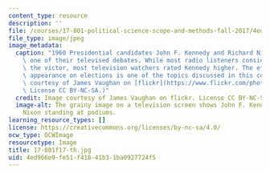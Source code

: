 ```yaml
---
content_type: resource
description: ''
file: /courses/17-801-political-science-scope-and-methods-fall-2017/4ed966e9fe51f41841b31ba0927724f5_17-801f17-th.jpg
file_type: image/jpeg
image_metadata:
  caption: "1960 Presidential candidates John F. Kennedy and Richard Nixon during\
    \ one of their televised debates. While most radio listeners considered Nixon\
    \ the victor, most television watchers rated Kennedy higher. The effects of candidate\
    \ appearance on elections is one of the topics discussed in this course.\_(Image\
    \ courtesy of James Vaughan on [flickr](https://www.flickr.com/photos/x-ray_delta_one/25557926564/in/photolist-C6tmjE-EWt49h-53LWFR-eZhEN4-ancRWe-4GuFsu-6qaXiw-BtDdMg-6vEtyV-9ZpvAc-6q6S78-9x1GaZ-bmYQWw-TzFn6j-pc2hWd-6m15sx-oVbHGZ-4GqzcM-4GqyBg-4GuG4Y-4GuHdQ-4GqzRc-4GuHN1-6hxVmX-4Ed7oo-bVm9LR-6q6R8H-u4QfSd-4yJK1-f7yr9X-4GuGCC-7LCivp-d15QKJ-6vEtyM-GAtr6-6vEtyR-eQAKP-p47T2q-8KkMqe-8KkM1p-ApUqz-vVSxf5-ptw1W8-bzTFaH-8KkMeD-8KkM8k).\
    \ License CC BY-NC-SA.)"
  credit: Image courtesy of James Vaughan on flickr. License CC BY-NC-SA.
  image-alt: The grainy image on a television screen shows John F. Kennedy and Richard
    Nixon standing at podiums.
learning_resource_types: []
license: https://creativecommons.org/licenses/by-nc-sa/4.0/
ocw_type: OCWImage
resourcetype: Image
title: 17-801f17-th.jpg
uid: 4ed966e9-fe51-f418-41b3-1ba0927724f5
---
```

